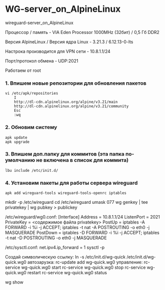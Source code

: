 # WG-server_on_AlpineLinux
wireguard-server_on_AlpineLinux

Процессор / память - VIA Eden Processor 1000MHz (32бит) / 0,5 Гб DDR2

Версия AlpineLinux / Версия ядра Linux - 3.21.3 / 6.12.13-0-lts

Настрока производится для VPN сети - 10.8.1.1/24

Порт/протокол обмена - UDP:2021

Работаем от root

### 1. Впишем новые репозитории для обновления пакетов
```
vi /etc/apk/repositories
	I
	http://dl-cdn.alpinelinux.org/alpine/v3.21/main
	http://dl-cdn.alpinelinux.org/alpine/v3.21/community
	Esc
	:wq
 ```

### 2. Обновим систему
```
apk update
apk upgrade
```

### 3. Впишем доп.папку для коммитов (эта папка по-умолчанию не включена в список для коммита)
```
lbu include /etc/init.d/
```

### 4. Установим пакеты для работы сервера wireguard
```
apk add wireguard-tools wireguard-tools-openrc iptables
```
mkdir -p /etc/wireguard
cd /etc/wireguard
umask 077
wg genkey | tee privatekey | wg pubkey > publickey


/etc/wireguard/wg0.conf:
[Interface]
Address = 10.8.1.1/24
ListenPort = 2021
PrivateKey = <содержимое файла privatekey>
PostUp = iptables -A FORWARD -i %i -j ACCEPT; iptables -t nat -A POSTROUTING -o eth0 -j MASQUERADE
PostDown = iptables -D FORWARD -i %i -j ACCEPT; iptables -t nat -D POSTROUTING -o eth0 -j MASQUERADE


/etc/sysctl.conf:
net.ipv4.ip_forward = 1
sysctl -p


Создай символическую ссылку:
ln -s /etc/init.d/wg-quick /etc/init.d/wg-quick.wg0
автозарузка:
rc-update add wg-quick.wg0
управление:
rc-service wg-quick.wg0 start
rc-service wg-quick.wg0 stop
rc-service wg-quick.wg0 restart
rc-service wg-quick.wg0 status

wg show
